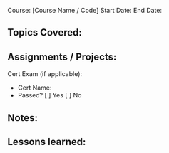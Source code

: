 Course: [Course Name / Code]
Start Date:
End Date:

Topics Covered:
-

Assignments / Projects:
-

Cert Exam (if applicable):
- Cert Name:
- Passed? [ ] Yes [ ] No

Notes:
-

Lessons learned:
-
